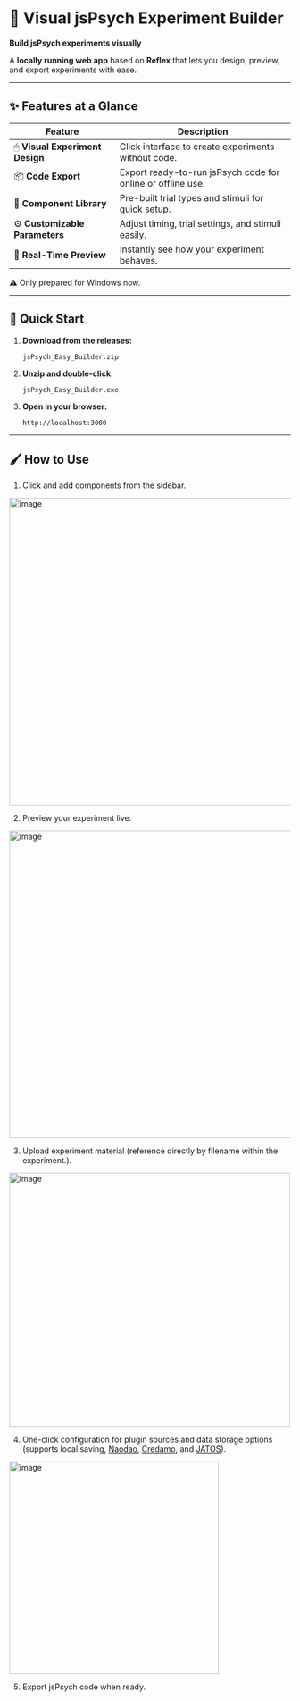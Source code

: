 # 🎨 Visual jsPsych Experiment Builder

**Build jsPsych experiments visually**  

A **locally running web app** based on **Reflex** that lets you design, preview, and export experiments with ease.

---

## ✨ Features at a Glance

| Feature | Description |
|---------|-------------|
| 🖱 **Visual Experiment Design** | Click interface to create experiments without code. |
| 📦 **Code Export** | Export ready-to-run jsPsych code for online or offline use. |
| 🧩 **Component Library** | Pre-built trial types and stimuli for quick setup. |
| ⚙️ **Customizable Parameters** | Adjust timing, trial settings, and stimuli easily. |
| 👀 **Real-Time Preview** | Instantly see how your experiment behaves. |

⚠️ Only prepared for Windows now.

---

## 🚀 Quick Start

1. **Download from the releases:**
   
   `jsPsych_Easy_Builder.zip`

3. **Unzip and double-click:**
   
   `jsPsych_Easy_Builder.exe`

4. **Open in your browser:**
     
   `http://localhost:3000`

---

## 🖌 How to Use

1. Click and add components from the sidebar.
<img width="1489" height="551" alt="image" src="https://github.com/user-attachments/assets/18145468-c32e-482d-a161-591a85fb1795" />

2. Preview your experiment live.
<img width="1489" height="551" alt="image" src="https://github.com/user-attachments/assets/0e6aa8a9-3b39-4bd4-b6aa-86abde53dca3" />

3. Upload experiment material (reference directly by filename within the experiment.).
<img width="503" height="455" alt="image" src="https://github.com/user-attachments/assets/533a888b-97ae-4198-845d-20e340bd5b7b" />

4. One-click configuration for plugin sources and data storage options (supports local saving, <a href="https://naodao.com/" target="_blank">Naodao</a>, <a href="https://www.credamo.com/" target="_blank">Credamo</a>, and <a href="https://www.jatos.org/" target="_blank">JATOS</a>).
<img width="375" height="381" alt="image" src="https://github.com/user-attachments/assets/73f67e7b-9dd2-4cea-9ebe-2f7eda426842" />

   
5. Export jsPsych code when ready.  

